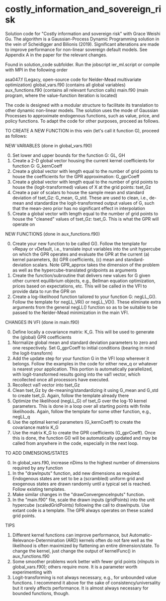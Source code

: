 # costly_information_and_sovereign_risk
Solution code for "Costly information and sovereign risk" with Grace Weishi Gu. The algorithm is a Gaussian-Process Dynamic Programming solution in the vein of Scheidigger and Bilionis (2019). Significant alterations are made to improve performance for non-linear sovereign default models. See Appendix A in the paper for the relevant changes. 

Found in solution_code subfolder. Run the jobscript ier_ml.script or compile with MPI in the following order 

asa047.f (Legacy, open-source code for Nelder-Mead multivariate optimization)
global_vars.f90 (contains all global variables)
aux_functions.f90 (contains all relevant function calls)
main.f90 (main program, where the value-function iteration is located)

The code is designed with a modular structure to facilitate its translation to other dynamic non-linear models. The solution uses the mode of Gaussian Processes to approximate endogenous functions, such as value, price, and policy functions. To adapt the code for other purposes, proceed as follows.

TO CREATE A NEW FUNCTION in this vein (let's call it function G), proceed as follows:

NEW VARIABLES (done in global_vars.f90)

0) Set lower and upper bounds for the function G: GL, GH
1) Create a 2-D global vector housing the current kernel coefficients for function G: G_kernCoeff
2) Create a global vector with length equal to the number of grid points to house the coefficients for the GPR approximation: G_gprCoeff
3) Create a global vector with length equal to the number of grid points to house the (logit-transformed) values of X at the grid points: tset_Gz
4) Create a pair of scalars to house the sample mean and standard deviation of tset_Gz: G_mean, G_std. These are used to clean, i.e., de-mean and standardize the logit-transformed output values of G, such that the mean-zero prior has no significant effect in interpolation
5) Create a global vector with length equal to the number of grid points to house the "cleaned" values of tset_Gz: tset_G. This is what the GPR will operate on

NEW FUNCTIONS (done in aux_functions.f90)

0) Create your new function to be called G(). Follow the template for vRepay or vDefault, i.e., translate input variables into the unit hypercube on which the GPR operates and evaluate the GPR at the current (a) kernel parameters, (b) GPR coefficients, (c) mean and standard-deviation scalars. Note GPR_approx takes the dimension of the problem as well as the hypercube-translated gridpoints as arguments 
1) Create the function/subroutine that delivers new values for G given other current equilibrium objects, e.g., Bellman equation optimization, prices based on expectations, etc. This will be called in the VFI to provide data to run the GPR on
2) Create a log-likelihood function tailored to your function G: negLL_G(). Follow the template for negLL_VR() or negLL_VD(). These eliminate extra arguments from the general negLL() function so as to be suitable to be passed to the Nelder-Mead minimization in the main VFI.

CHANGES IN VFI (done in main.f90)

0) Define locally a covariance matrix: K_G. This will be used to generate the (global) GPR coefficients
1) Normalize global mean and standard deviation parameters to zero and one respectively. Set G_gprCoeff to initial conditions (bearing in mind the logit-transform)
2) Add the update step for your function G in the VFI loop wherever it belongs. Follow the examples in the code for either new_q or whatever is nearest your application. This portion is automatically parallelized, with logit-transformed results going into the val1 vector, which recollected once all processors have executed.
3) Recollect val1 vector into tset_Gz
4) Clean tset_Gz by de-meaning/standardizing it using G_mean and G_std to create tset_G. Again, follow the template already there
5) Optimize the likelihood (negLL_G) of tset_G over the log-10 kernel parameters. This is done in a loop over all starting points with finite likelihoods. Again, follow the template for some other function, e.g., negLL_q
6) Use the optimal kernel parameters (G_kernCoeff) to create the covariance matrix K_G
7) Use the matrix K_G to create the GPR coefficients (G_gprCoeff). Once this is done, the function G() will be automatically updated and may be called from anywhere in the code, especially in the next loop.


TO ADD DIMENSIONS/STATES

0) In global_vars.f90, increase nDims to the highest number of dimensions required by any function
1) In the "drawInputs" function, add new dimensions as required. Endogenous states are set to be a (scrambled) uniform grid and exogenous states are drawn randomly until a typical set is reached. Follow existing templates.
2) Make similar changes in the "drawConvergenceInputs" function.
3) In the "main.f90" file, scale the drawn inputs (gridPoints) into the unit hypercube (scaledGridPoints) following the call to drawInputs. Use extant code is a template. The GPR always operates on these scaled grid points. 


TIPS

1) Different kernel functions can improve performance, but Automatic-Relevance-Determination (ARD) kernels often do not fare well as the likelihood is often maximized by flattening an entire dimension/state. To change the kernel, just change the output of kernelFunc() in aux_functions.f90
2) Some smoother problems work better with fewer grid points (nInputs in global_vars.f90); others require more. It is a parameter worth experimenting with
3) Logit-transforming is not always necessary, e.g., for unbounded value functions. I recommend it above for the sake of consistency/universality but it rarely affects performance. It is almost always necessary for bounded functions, though. 
